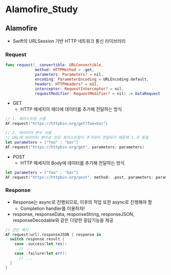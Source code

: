 # Alamofire_Study

## Alamofire
- Swift의 URLSession 기반 HTTP 네트워크 통신 라이브러리

### Request
```swift
func request(_ convertible: URLConvertible, 
             method: HTTPMethod = .get, 
             parameters: Parameters? = nil, 
             encoding: ParameterEncoding = URLEncoding.default, 
             headers: HTTPHeaders? = nil, 
             interceptor: RequestInterceptor? = nil, 
             requestModifier: RequestModifier? = nil) -> DataRequest
```
- GET
  - HTTP 메세지의 헤더에 데이터를 추가해 전달하는 방식
```swift
// 1. 쿼리스트링 사용
AF.request("https://httpbin.org/get?foo=bar")

// 2. 파라미터 변수 사용
// URL에 파라미터 변수로 만든 쿼리스트링이 추가되어 전달되기 때문에 1.과 동일
let parameters = ["foo" : "bar"]
AF.request("https://httpbin.org/get", parameters: parameters)
```
- POST
  - HTTP 메세지의 Body에 데이터를 추가해 전달하는 방식
```swift
let parameters = ["foo" : "bar"]
AF.request("https://httpbin.org/post", method: .post, parameters: parameters)
```

### Response
- Response는 async로 진행되므로, 이후의 작업 또한 async로 진행해야 함
  - Completion handler를 이용하자!
- response, responseData, responseString, responseJSON, responseDecodable와 같은 다양한 응답기능을 제공
```swift
// 간단 예시
AF.request(url).responseJSON { response in
  switch response.result {
    case .success(let res):
      // ...
    case .failure(let err):
      // ...
  }
}
```
